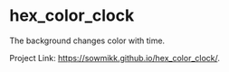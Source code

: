 # hex_color_clock

The background changes color with time.

Project Link: https://sowmikk.github.io/hex_color_clock/.
